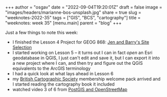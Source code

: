 
+++
author = "osgav"
date = "2022-09-04T19:20:01Z"
draft = false
image = "images/headers/marianne-bos-unsplash.jpg"
share = true
slug = "weeknotes-2022-35"
tags = ["GIS", "BCS", "cartography"]
title = "weeknotes: week 35"
[menu.main]
parent = "blog"
+++

Just a few things to note this week:

<!--more-->

- I finished the Lesson 4 Project for GEOG 868: [Jen and Barry's Site Selection](/post/jen-barry-site-selection.html)
- I started working on Lesson 5 – it turns out I can in fact *open* an Esri geodatabase in QGIS, I just can't edit and save it, but I can export it into a new project where I can, and then try and figure out the QGIS equivalents to the ArcGIS terminology
- I had a quick look at what lays ahead in Lesson 6
- my [British Cartographic Society](https://www.cartography.org.uk/) membership welcome pack arrived and I started reading the cartography book it included
- watched video 3 of 6 from [PostGIS and OpenStreetMap](https://yewtu.be/playlist?list=PLHWVtzzXLMjJGYfjAjguS-Bm79KowWEI_)

